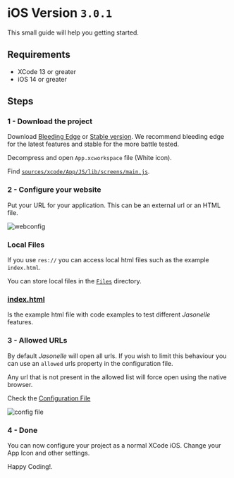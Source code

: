 # iOS Version `3.0.1`

This small guide will help you getting started.

## Requirements

- XCode 13 or greater
- iOS 14 or greater

## Steps

### 1 - Download the project

Download [Bleeding Edge](https://github.com/jasonelle/jasonelle/archive/refs/heads/main.zip) or [Stable version](https://github.com/jasonelle/jasonelle/archive/refs/tags/v3.0.0.zip). We recommend bleeding edge for the latest features and stable for the more battle tested.

Decompress and open `App.xcworkspace` file (White icon).

Find [`sources/xcode/App/JS/lib/screens/main.js`](https://github.com/jasonelle/jasonelle/blob/main/sources/xcode/App/JS/lib/screens/main.js).

### 2 - Configure your website

Put your URL for your application. This can be an external url or an HTML file. 

![webconfig](https://user-images.githubusercontent.com/292738/218337439-fd3db94b-0ae4-4b1f-adda-6df2e2eb50a8.png)


### Local Files

If you use `res://` you can access local html files such as the example `index.html`.

You can store local files in the [`Files`](https://github.com/jasonelle/jasonelle/tree/main/sources/xcode/App/Files) directory.


### [index.html](https://github.com/jasonelle/jasonelle/blob/main/sources/xcode/App/Files/index.html)

Is the example html file with code examples to test different _Jasonelle_ features.

### 3 - Allowed URLs

By default _Jasonelle_ will open all urls. If you wish to limit this behaviour you can use an `allowed` urls property in the configuration file.

Any url that is not present in the allowed list will force open using the native browser.

Check the [Configuration File](https://github.com/jasonelle/jasonelle/blob/main/sources/xcode/App/JS/config/dev.js)

![config file](https://user-images.githubusercontent.com/292738/218337885-a92fbeab-a210-4baa-9d75-e85aac6157cb.png)


### 4 - Done

You can now configure your project as a normal XCode iOS. Change your App Icon and other settings.

Happy Coding!.
